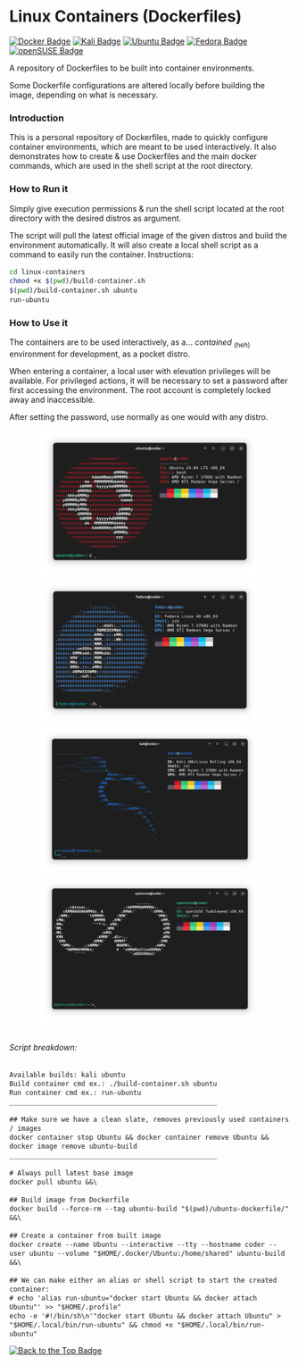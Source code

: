 # Linux Containers (Dockerfiles)
[![Docker Badge](https://img.shields.io/badge/Docker-1D63ED?logo=docker&logoColor=white)](https://docker.com)
[![Kali Badge](https://img.shields.io/badge/Kali_Linux-2777FF?logo=kalilinux&logoColor=white)](https://kali.org/)
[![Ubuntu Badge](https://img.shields.io/badge/Ubuntu-E95420?logo=ubuntu&logoColor=white)](https://ubuntu.com/desktop)
[![Fedora Badge](https://img.shields.io/badge/Fedora-51A2DA?logo=fedora&logoColor=white)](https://fedoraproject.org/)
[![openSUSE Badge](https://img.shields.io/badge/openSUSE-73BA25?logo=opensuse&logoColor=white)](https://www.opensuse.org/)

A repository of Dockerfiles to be built into container environments.

Some Dockerfile configurations are altered locally before building the image, depending on what is necessary.

### Introduction
This is a personal repository of Dockerfiles, made to quickly configure container environments, which are meant to be used interactively. It also demonstrates how to create & use Dockerfiles and the main docker commands, which are used in the shell script at the root directory.

### How to Run it
Simply give execution permissions & run the shell script located at the root directory with the desired distros as argument.

The script will pull the latest official image of the given distros and build the environment automatically. It will also create a local shell script as a command to easily run the container. Instructions:

```sh
cd linux-containers
chmod +x $(pwd)/build-container.sh
$(pwd)/build-container.sh ubuntu
run-ubuntu
```

### How to Use it
The containers are to be used interactively, as a... _contained_ <sub>(heh)</sub> environment for development, as a pocket distro.

When entering a container, a local user with elevation privileges will be available. For privileged actions, it will be necessary to set a password after first accessing the environment. The root account is completely locked away and inaccessible.

After setting the password, use normally as one would with any distro.

<div align="center">
  <div>
    <img src="assets/images/Ubuntu.png" alt="Ubuntu container in terminal window" width="400"/>
    <img src="assets/images/Fedora.png" alt="Fedora container in terminal window" width="400"/>
  </div>
  
  <div>
    <img src="assets/images/Kali.png" alt="Kali container in terminal window" width="400"/>
    <img src="assets/images/openSUSE.png" alt="openSUSE container in terminal window" width="400"/>
  </div>
</div>

##
###### Script breakdown:
```
Available builds: kali ubuntu
Build container cmd ex.: ./build-container.sh ubuntu
Run container cmd ex.: run-ubuntu
____________________________________________________

## Make sure we have a clean slate, removes previously used containers  / images
docker container stop Ubuntu && docker container remove Ubuntu && docker image remove ubuntu-build
____________________________________________________

# Always pull latest base image
docker pull ubuntu &&\

## Build image from Dockerfile
docker build --force-rm --tag ubuntu-build "$(pwd)/ubuntu-dockerfile/" &&\

## Create a container from built image
docker create --name Ubuntu --interactive --tty --hostname coder --user ubuntu --volume "$HOME/.docker/Ubuntu:/home/shared" ubuntu-build &&\

## We can make either an alias or shell script to start the created container:
# echo 'alias run-ubuntu="docker start Ubuntu && docker attach Ubuntu"' >> "$HOME/.profile"
echo -e '#!/bin/sh\n'"docker start Ubuntu && docker attach Ubuntu" > "$HOME/.local/bin/run-ubuntu" && chmod +x "$HOME/.local/bin/run-ubuntu"
```

[![Back to the Top Badge](https://custom-icon-badges.demolab.com/badge/Back_to_the_Top-171515?logo=chevron-up)](#linux-containers-dockerfiles)
